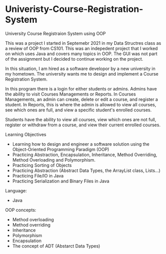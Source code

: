 # Univeristy-Course-Registration-System

University Course Registraion System using OOP

This was a project I started in Septemebr 2021 in my Data Structres class as a review of OOP from CS101. This was an indepedent project that I worked on which uses Java and covers many topics in OOP. The GUI was not part of the assignment but I decided to continue working on the project.

In this situation, I am hired as a software developor by a new university in my hometown. The university wants me to design and implement a Course Registration System.

In this program there is a login for either students or admins. Admins have the ability to visit Courses Managements or Reports. In Courses Managements, an admin can create, delete or edit a course, and register a student. In Reports, this is where the admin is allowed to view all courses, see which ones are full, and view a specific student's enrolled courses.

Students have the ability to view all courses, view which ones are not full, register or withdraw from a course, and view their current enrolled courses.

Learning Objectives
- Learning how to design and engineer a software solution using the Object-Oriented Programming Paradigm (OOP)
- Practicing Abstraction, Encapsulation, Inheritance, Method Overriding, Method Overloading and Polymorphism.
- Practicing Sorting of Objects
- Practicing Abstraction (Abstract Data Types, the ArrayList class, Lists...)
- Practicing File/IO in Java
- Practicing Serialization and Binary Files in Java

Language:
- Java

OOP concepts:
- Method overloading
- Method overriding
- Inheritance
- Polymorphism
- Encapsulation
- The concept of ADT (Abstarct Data Types)
